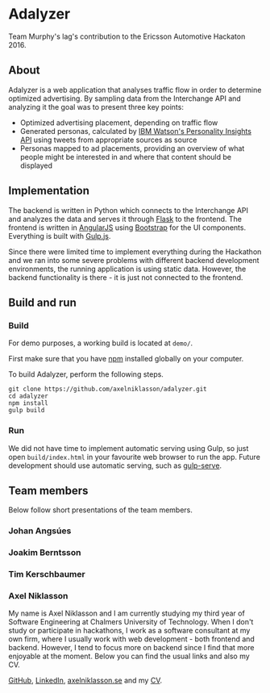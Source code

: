 # Adalyzer
Team Murphy's lag's contribution to the Ericsson Automotive Hackaton 2016.

## About
Adalyzer is a web application that analyses traffic flow in order to determine optimized advertising. By sampling data from the Interchange API and analyzing it the goal was to present three key points:

* Optimized advertising placement, depending on traffic flow
* Generated personas, calculated by [IBM Watson's Personality Insights API](http://www.ibm.com/smarterplanet/us/en/ibmwatson/developercloud/personality-insights.html) using tweets from appropriate sources as source
* Personas mapped to ad placements, providing an overview of what people might be interested in and where that content should be displayed 

## Implementation
The backend is written in Python which connects to the Interchange API and analyzes the data and serves it through [Flask](http://flask.pocoo.org/) to the frontend. The frontend is written in [AngularJS](https://angularjs.org/) using [Bootstrap](http://getbootstrap.com/) for the UI components. Everything is built with [Gulp.js](http://gulpjs.com/).

Since there were limited time to implement everything during the Hackathon and we ran into some severe problems with different backend development environments, the running application is using static data. However, the backend functionality is there - it is just not connected to the frontend.

## Build and run
### Build

For demo purposes, a working build is located at ```demo/```.

First make sure that you have [npm](https://www.npmjs.com/) installed globally on your computer.

To build Adalyzer, perform the following steps.
```
git clone https://github.com/axelniklasson/adalyzer.git
cd adalyzer
npm install
gulp build
```

### Run
We did not have time to implement automatic serving using Gulp, so just open ```build/index.html``` in your favourite web browser to run the app. Future development should use automatic serving, such as [gulp-serve](https://www.npmjs.com/package/gulp-serve).

## Team members
Below follow short presentations of the team members.
### Johan Angsúes

### Joakim Berntsson

### Tim Kerschbaumer

### Axel Niklasson
My name is Axel Niklasson and I am currently studying my third year of Software Engineering at Chalmers University of Technology. When I don't study or participate in hackathons, I work as a software consultant at my own firm, where I usually work with web development - both frontend and backend. However, I tend to focus more on backend since I find that more enjoyable at the moment. Below you can find the usual links and also my CV.

[GitHub](https://github.com/axelniklasson), 
[LinkedIn](https://se.linkedin.com/in/axel-niklasson-a1b43287), 
[axelniklasson.se](http://axelniklasson.se) and my
[CV](http://axelniklasson.se/media/CV_en.pdf).
